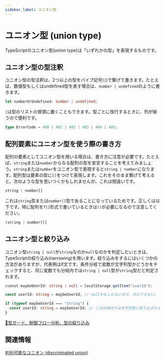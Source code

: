 ```yaml
---
sidebar_label: ユニオン型
---
```


# ユニオン型 (union type)

TypeScriptのユニオン型(union type)は「いずれかの型」を表現するものです。

## ユニオン型の型注釈

ユニオン型の型注釈は、2つ以上の型をパイプ記号(`|`)で繋げて書きます。たとえば、数値型もしくはundefined型を表す場合は、`number | undefined`のように書きます。

```typescript
let numberOrUndefined: number | undefined;
```

`|`は型のリストの冒頭に置くこともできます。型ごとに改行するときに、列が揃うので便利です。

```typescript
type ErrorCode = 400 | 401 | 402 | 403 | 404 | 405;
```

## 配列要素にユニオン型を使う際の書き方

配列の要素としてユニオン型を用いる場合は、書き方に注意が必要です。たとえば、`string`または`number`からなる配列の型を宣言することを考えてみましょう。`string`または`number`をユニオン型で表現すると`string | number`になります。配列型は要素の型に`[]`をつけて表現します。これをそのまま繋げて考えると、次のような型を思いつくかもしれませんが、これは間違いです。

```typescript
string | number[]
```

これは`string`型または`number[]`型であることになっているためです。正しくは以下です。特に配列を`T[]`形式で書いているときは`()`が必要になるので注意してください。

```typescript
(string | number)[]
```

## ユニオン型と絞り込み

ユニオン型`string | null`が`string`なのか`null`なのかを判定したいときは、TypeScriptの絞り込み(narrowing)を用います。絞り込みをするにはいくつかの方法がありますが、代表例はif文です。条件分岐で変数が文字列型かどうかをチェックすると、同じ変数でも分岐内では`string | null`型が`string`型だと判定されます。

```typescript
cconst maybeUserId: string | null = localStorage.getItem("userId");

const userId: string = maybeUserId; // nullかもしれないので、代入できない。

if (typeof maybeUserId === "string") {
  const userId: string = maybeUserId; // この分岐内では文字列型に絞り込まれるため、代入できる。
}
```

[🚧型ガード、制御フロー分析、型の絞り込み](../statements/control-flow-analysis-and-type-guard.md)

## 関連情報

[判別可能なユニオン (discriminated union)](discriminated-union.md)
